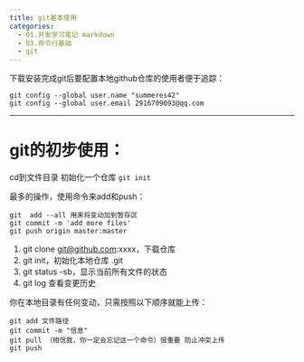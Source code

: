 ```yaml
---
title: git基本使用
categories:
  - 01.开发学习笔记 markdown
  - 03.命令行基础
  - git
---
```


下载安装完成git后要配置本地github仓库的使用者便于追踪：

```
git config --global user.name "summeres42"
git config --global user.email 2916709093@qq.com
```

-------


# git的初步使用：
cd到文件目录 初始化一个仓库
`git init`

最多的操作，使用命令来add和push：

```
git  add --all 用来将变动加到暂存区
git commit -m 'add more files' 
git push origin master:master
```

1. git clone git@github.com:xxxx，下载仓库
2. git init，初始化本地仓库 .git
3. git status -sb，显示当前所有文件的状态
4. git log 查看变更历史

你在本地目录有任何变动，只需按照以下顺序就能上传：

```
git add 文件路径
git commit -m "信息"
git pull （相信我，你一定会忘记这一个命令）很重要 防止冲突上传
git push
```

